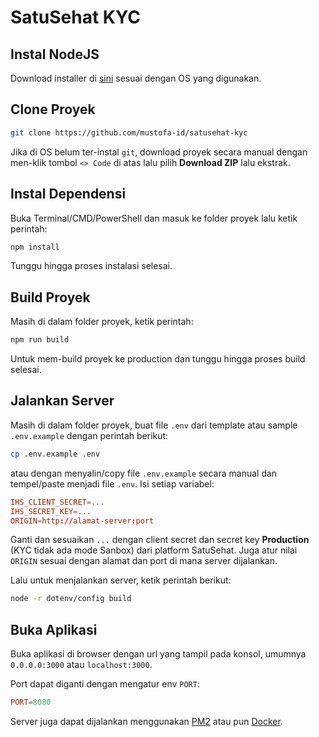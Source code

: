# SatuSehat KYC

## Instal NodeJS

Download installer di [sini](https://nodejs.org/en/download) sesuai dengan OS yang digunakan.

## Clone Proyek

```bash
git clone https://github.com/mustofa-id/satusehat-kyc
```

Jika di OS belum ter-instal `git`, download proyek secara manual dengan men-klik tombol `<> Code` di atas lalu pilih **Download ZIP** lalu ekstrak.

## Instal Dependensi

Buka Terminal/CMD/PowerShell dan masuk ke folder proyek lalu ketik perintah:

```bash
npm install
```

Tunggu hingga proses instalasi selesai.

## Build Proyek

Masih di dalam folder proyek, ketik perintah:

```bash
npm run build
```

Untuk mem-build proyek ke production dan tunggu hingga proses build selesai.

## Jalankan Server

Masih di dalam folder proyek, buat file `.env` dari template atau sample `.env.example` dengan perintah berikut:

```bash
cp .env.example .env
```

atau dengan menyalin/copy file `.env.example` secara manual dan tempel/paste menjadi file `.env`. Isi setiap variabel:

```conf
IHS_CLIENT_SECRET=...
IHS_SECRET_KEY=...
ORIGIN=http://alamat-server:port
```

Ganti dan sesuaikan `...` dengan client secret dan secret key **Production** (KYC tidak ada mode Sanbox) dari platform SatuSehat. Juga atur nilai `ORIGIN` sesuai dengan alamat dan port di mana server dijalankan.

Lalu untuk menjalankan server, ketik perintah berikut:

```bash
node -r dotenv/config build
```

## Buka Aplikasi

Buka aplikasi di browser dengan url yang tampil pada konsol, umumnya `0.0.0.0:3000` atau `localhost:3000`.

Port dapat diganti dengan mengatur env `PORT`:

```conf
PORT=8080
```

Server juga dapat dijalankan menggunakan [PM2](https://pm2.keymetrics.io/docs/usage/quick-start/) atau pun [Docker](https://hub.docker.com/_/node).
